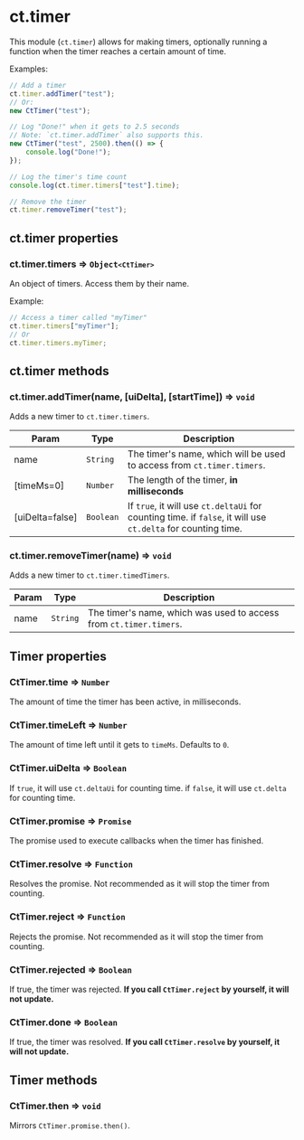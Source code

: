 # ct.timer

This module (`ct.timer`) allows for making timers, optionally running a function when the timer reaches a certain amount of time.

Examples:

```js
// Add a timer
ct.timer.addTimer("test");
// Or:
new CtTimer("test");

// Log "Done!" when it gets to 2.5 seconds
// Note: `ct.timer.addTimer` also supports this.
new CtTimer("test", 2500).then(() => {
    console.log("Done!");
});

// Log the timer's time count
console.log(ct.timer.timers["test"].time);

// Remove the timer
ct.timer.removeTimer("test");
```

## ct.timer properties

### ct.timer.timers ⇒ <code>Object`<CtTimer>`</code>

An object of timers. Access them by their name.

Example: 
```js
// Access a timer called "myTimer"
ct.timer.timers["myTimer"];
// Or
ct.timer.timers.myTimer;
```

## ct.timer methods

### ct.timer.addTimer(name, [uiDelta], [startTime]) ⇒ <code>void</code>
Adds a new timer to `ct.timer.timers`.

| Param | Type | Description |
| --- | --- | --- |
| name | <code>String</code> | The timer's name, which will be used to access from `ct.timer.timers`. |
| [timeMs=0] | <code>Number</code> | The length of the timer, **in milliseconds** |
| [uiDelta=false] | <code>Boolean</code> | If `true`, it will use `ct.deltaUi` for counting time. if `false`, it will use `ct.delta` for counting time. |

### ct.timer.removeTimer(name) ⇒ <code>void</code>
Adds a new timer to `ct.timer.timedTimers`.

| Param | Type | Description |
| --- | --- | --- |
| name | <code>String</code> | The timer's name, which was used to access from `ct.timer.timers`. |

## Timer properties

### CtTimer.time ⇒ <code>Number</code>

The amount of time the timer has been active, in milliseconds.

### CtTimer.timeLeft ⇒ <code>Number</code>

The amount of time left until it gets to `timeMs`. Defaults to `0`.

### CtTimer.uiDelta ⇒ <code>Boolean</code>

If `true`, it will use `ct.deltaUi` for counting time. if `false`, it will use `ct.delta` for counting time.

### CtTimer.promise ⇒ <code>Promise</code>

The promise used to execute callbacks when the timer has finished.

### CtTimer.resolve ⇒ <code>Function</code>

Resolves the promise. Not recommended as it will stop the timer from counting.

### CtTimer.reject ⇒ <code>Function</code>

Rejects the promise. Not recommended as it will stop the timer from counting.

### CtTimer.rejected ⇒ <code>Boolean</code>

If true, the timer was rejected. **If you call `CtTimer.reject` by yourself, it will not update.**

### CtTimer.done ⇒ <code>Boolean</code>

If true, the timer was resolved. **If you call `CtTimer.resolve` by yourself, it will not update.**

## Timer methods

### CtTimer.then ⇒ <code>void</code>

Mirrors `CtTimer.promise.then()`.